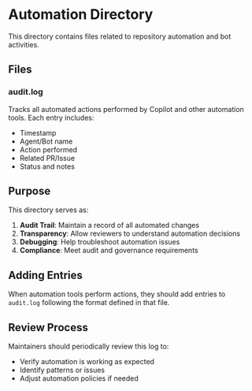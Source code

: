 # Automation Directory

This directory contains files related to repository automation and bot activities.

## Files

### audit.log
Tracks all automated actions performed by Copilot and other automation tools. Each entry includes:
- Timestamp
- Agent/Bot name
- Action performed
- Related PR/Issue
- Status and notes

## Purpose

This directory serves as:
1. **Audit Trail**: Maintain a record of all automated changes
2. **Transparency**: Allow reviewers to understand automation decisions
3. **Debugging**: Help troubleshoot automation issues
4. **Compliance**: Meet audit and governance requirements

## Adding Entries

When automation tools perform actions, they should add entries to `audit.log` following the format defined in that file.

## Review Process

Maintainers should periodically review this log to:
- Verify automation is working as expected
- Identify patterns or issues
- Adjust automation policies if needed
